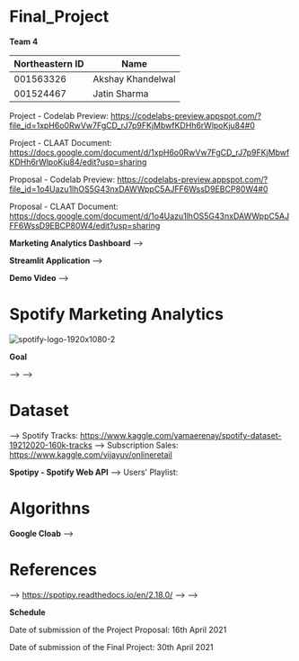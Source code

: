 
# Final_Project 


**Team 4**

| Northeastern ID | Name
| --- | --- 
|001563326 | Akshay Khandelwal
|001524467 | Jatin Sharma 


Project - Codelab Preview: https://codelabs-preview.appspot.com/?file_id=1xpH6o0RwVw7FgCD_rJ7p9FKjMbwfKDHh6rWlpoKju84#0

Project - CLAAT Document: https://docs.google.com/document/d/1xpH6o0RwVw7FgCD_rJ7p9FKjMbwfKDHh6rWlpoKju84/edit?usp=sharing

Proposal - Codelab Preview: https://codelabs-preview.appspot.com/?file_id=1o4Uazu1lhOS5G43nxDAWWppC5AJFF6WssD9EBCP80W4#0

Proposal - CLAAT Document: https://docs.google.com/document/d/1o4Uazu1lhOS5G43nxDAWWppC5AJFF6WssD9EBCP80W4/edit?usp=sharing


**Marketing Analytics Dashboard**
-->

**Streamlit Application**
-->

**Demo Video**
-->

# Spotify Marketing Analytics

![spotify-logo-1920x1080-2](https://user-images.githubusercontent.com/71520680/116744576-7ec00980-a9c8-11eb-8e08-3f9afa3b9327.jpg)

**Goal**

-->
-->

# Dataset

--> Spotify Tracks: https://www.kaggle.com/yamaerenay/spotify-dataset-19212020-160k-tracks
--> Subscription Sales: https://www.kaggle.com/vijayuv/onlineretail

**Spotipy - Spotify Web API**
--> Users' Playlist:  

# Algorithns

**Google Cloab**
-->

# References

--> https://spotipy.readthedocs.io/en/2.18.0/
-->
-->

**Schedule**

Date of submission of the Project Proposal: 16th April 2021

Date of submission of the Final Project: 30th April 2021
